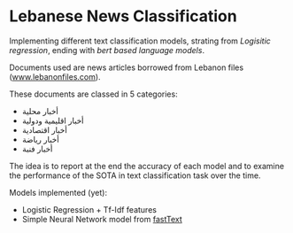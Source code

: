 # Lebanese News Classification

Implementing different text classification models, strating from _Logisitic regression_, ending with _bert based language models_.

Documents used are news articles borrowed from Lebanon files (www.lebanonfiles.com).

These documents are classed in 5 categories:
* أخبار محلية
* أخبار اقليمية ودولية
* أخبار اقتصادية
* أخبار رياضة
* أخبار فنبة

The idea is to report at the end the accuracy of each model and to examine the performance of the SOTA in text classification task over the time.

Models implemented (yet):
* Logistic Regression + Tf-Idf features
* Simple Neural Network model from [fastText](https://arxiv.org/pdf/1607.01759.pdf)
